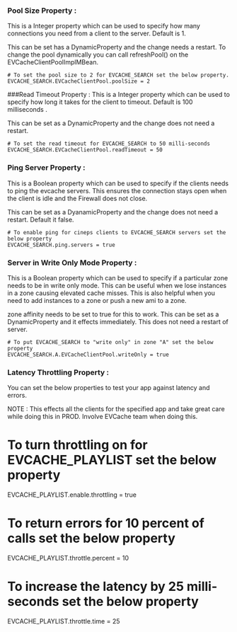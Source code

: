 ### Pool Size Property :
This is a Integer property which can be used to specify how many connections you need from a client to the server. Default is 1.

This can be set has a DynamicProperty and the change needs a restart. To change the pool dynamically you can call refreshPool() on the EVCacheClientPoolImplMBean. 

```property
# To set the pool size to 2 for EVCACHE_SEARCH set the below property.
EVCACHE_SEARCH.EVCacheClientPool.poolSize = 2
```

###Read Timeout Property :
This is a Integer property which can be used to specify how long it takes for the client to timeout. Default is 100 milliseconds .

This can be set as a DynamicProperty and the change does not need a restart.
```property
# To set the read timeout for EVCACHE_SEARCH to 50 milli-seconds
EVCACHE_SEARCH.EVCacheClientPool.readTimeout = 50
```
### Ping Server Property :
This is a Boolean property which can be used to specify if the clients needs to ping the evcache servers. This ensures the connection stays open when the client is idle and the Firewall does not close.

This can be set as a DyanamicProperty and the change does not need a restart. Default it false.
```property
# To enable ping for cineps clients to EVCACHE_SEARCH servers set the below property
EVCACHE_SEARCH.ping.servers = true
```

### Server in Write Only Mode Property :
This is a Boolean property which can be used to specify if a particular zone needs to be in write only mode. This can be useful when we lose instances in a zone causing elevated cache misses. This is also helpful when you need to add instances to a zone or push a new ami to a zone.

zone affinity needs to be set to true for this to work.
This can be set as a DynamicProperty and it effects immediately. This does not need a restart of server.
```property
# To put EVCACHE_SEARCH to "write only" in zone "A" set the below property
EVCACHE_SEARCH.A.EVCacheClientPool.writeOnly = true
```

### Latency Throttling Property : 
You can set the below properties to test your app against latency and errors.

NOTE : This effects all the clients for the specified app and take great care while doing this in PROD. Involve EVCache team when doing this. 

# To turn throttling on for EVCACHE_PLAYLIST set the below property
EVCACHE_PLAYLIST.enable.throttling = true
 
 
# To return errors for 10 percent of calls set the below property
EVCACHE_PLAYLIST.throttle.percent = 10
 
# To increase the latency by 25 milli-seconds set the below property
EVCACHE_PLAYLIST.throttle.time = 25